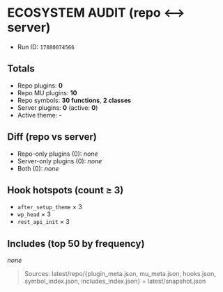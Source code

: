 # ECOSYSTEM AUDIT (repo ⟷ server)
- Run ID: `17880074566`

## Totals
- Repo plugins: **0**
- Repo MU plugins: **10**
- Repo symbols: **30 functions**, **2 classes**
- Server plugins: **0** (active: **0**)
- Active theme: **-**

## Diff (repo vs server)
- Repo-only plugins (0): _none_
- Server-only plugins (0): _none_
- Both (0): _none_

## Hook hotspots (count ≥ 3)
- `after_setup_theme` × 3
- `wp_head` × 3
- `rest_api_init` × 3

## Includes (top 50 by frequency)
_none_

> Sources: latest/repo/{plugin_meta.json, mu_meta.json, hooks.json, symbol_index.json, includes_index.json} + latest/snapshot.json

